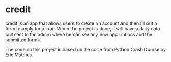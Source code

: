 # credit
credit is an app that allows users to create an account and then fill out a form to apply for a loan.
When the project is done, it will have a daily data pull sent to the admin where he can see any new applications and the submitted forms.

The code on this project is based on the code from Python Crash Course by Eric Matthes.
